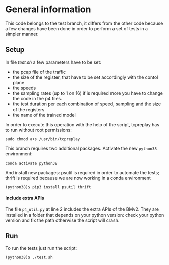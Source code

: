 # General information

This code belongs to the test branch, it differs from the other code because a few changes have been done in order to perform a set of tests in a simpler manner. 

## Setup

In file _test.sh_ a few parameters have to be set:

* the pcap file of the traffic
* the size of the register, that have to be set accordingly with the contol plane 
* the speeds
* the sampling rates (up to 1 on 16) if is required more you have to change the code in the p4 files.
* the test duration per each combination of speed, sampling and the size of the registers
* the name of the trained model

In order to execute this operation with the help of the script, tcpreplay has to run without root permissions:
```
sudo chmod a+s /usr/bin/tcpreplay
```

This branch requires two additional packages. Activate the new ```python38``` environment:

```
conda activate python38
```

And install new packages: psutil is required in order to automate the tests; thrift is required because we are now working in a conda environment

```
(python38)$ pip3 install psutil thrift
```


#### Include extra APIs
The file ```p4_util.py``` at line 2 includes the extra APIs of the BMv2. They are installed in a folder that depends on your python version: check your python version and fix the path otherwise the script will crash.



## Run
To run the tests just run the script:
```
(python38)$ ./test.sh
```


